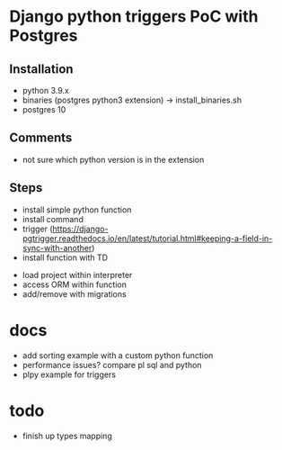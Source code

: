 # Django python triggers PoC with Postgres

## Installation

- python 3.9.x
- binaries (postgres python3 extension) -> install_binaries.sh
- postgres 10

## Comments

- not sure which python version is in the extension

## Steps
+ install simple python function
+ install command
+ trigger (https://django-pgtrigger.readthedocs.io/en/latest/tutorial.html#keeping-a-field-in-sync-with-another)
+ install function with TD
- load project within interpreter
- access ORM within function
- add/remove with migrations

# docs 

- add sorting example with a custom python function
- performance issues? compare pl sql and python
- plpy example for triggers

# todo
- finish up types mapping
